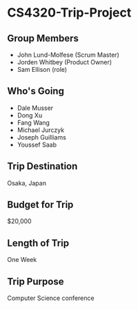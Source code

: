 # CS4320-Trip-Project

## Group Members
  * John Lund-Molfese (Scrum Master)
  * Jorden Whitbey (Product Owner)
  * Sam Ellison (role)

## Who's Going
  * Dale Musser
  * Dong Xu
  * Fang Wang
  * Michael Jurczyk
  * Joseph Guilliams
  * Youssef Saab
## Trip Destination
Osaka, Japan
## Budget for Trip
$20,000
## Length of Trip
One Week
## Trip Purpose
Computer Science conference
